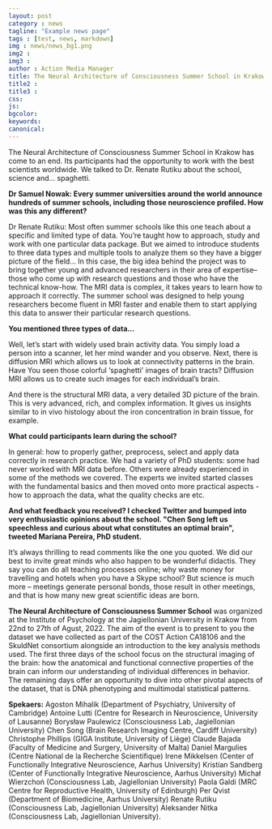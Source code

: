 ```yaml
---
layout: post
category : news
tagline: "Example news page"
tags : [test, news, markdown]
img : news/news_bg1.png
img2 :
img3 :
author : Action Media Manager
title: The Neural Architecture of Consciousness Summer School in Krakow has come to an end.
title2 :
title3 :
css:
js:
bgcolor:
keywords:
canonical:
---
```


The Neural Architecture of Consciousness Summer School in Krakow has come to an end. Its participants had the opportunity to work with the best scientists worldwide. We talked to Dr. Renate Rutiku about the school, science and… spaghetti.

<!--more-->

**Dr Samuel Nowak: Every summer universities around the world announce hundreds of summer schools, including those neuroscience profiled. How was this any different?**
 
Dr Renate Rutiku: Most often summer schools like this one teach about a specific and limited type of data. You’re taught how to approach, study and work with one particular data package. But we aimed to introduce students to three data types and multiple tools to analyze them so they have a bigger picture of the field… In this case, the big idea behind the project was to bring together young and advanced researchers in their area of expertise– those who come up with research questions and those who have the technical know-how. The MRI data is complex, it takes years to learn how to approach it correctly.  The summer school was designed to help young researchers become fluent in MRI faster and enable them to start applying this data to answer their particular research questions.  

**You mentioned three types of data…**

Well, let’s start with widely used brain activity data. You simply load a person into a scanner, let her mind wander and you observe. Next, there is diffusion MRI which allows us to look at connectivity patterns in the brain. Have You seen those colorful ‘spaghetti’ images of brain tracts? Diffusion MRI allows us to create such images for each individual’s brain.  

And there is the structural MRI data, a very detailed 3D picture of the brain. This is very advanced, rich, and complex information. It gives us insights similar to in vivo histology about the iron concentration in brain tissue, for example.   

**What could participants learn during the school?**

In general: how to properly gather, preprocess, select and apply data correctly in research practice. We had a variety of PhD students: some had never worked with  MRI data before. Others were already experienced in some of the methods we covered. The experts we invited started classes with the fundamental basics and then moved onto more practical aspects -  how to approach the data, what the quality checks are etc. 


**And what feedback you received? I checked Twitter and bumped into very enthusiastic opinions about the school. "Chen Song left us speechless and curious about what constitutes an optimal brain", tweeted Mariana Pereira, PhD student.**

It’s always thrilling to read comments like the one you quoted. We did our best to invite great minds who also happen to be wonderful didactis. They say you can do all teaching processes online; why waste money for travelling and hotels when you have a Skype school? But science is much more – meetings generate personal bonds, those result in other meetings, and that is how many new great scientific ideas are born.

**The Neural Architecture of Consciousness Summer School** was organized at the Institute of Psychology at the Jagiellonian University in Krakow from 22nd to 27th of Agust, 2022. The aim of the event is to present to you the dataset we have collected as part of the COST Action CA18106 and the SkuldNet consortium alongside an introduction to the key analysis methods used. The first three days of the school focus on the structural imaging of the brain: how the anatomical  and functional connective properties of the brain can inform our understanding of individual differences in behavior. The remaining days offer an opportunity to dive into other pivotal aspects of the dataset, that is DNA phenotyping and multimodal statistical patterns.
 
**Spekaers:** Agoston Mihalik (Department of Psychiatry, University of Cambridge) Antoine Lutti (Centre for Research in Neuroscience, University of Lausanne) Borysław Paulewicz (Consciousness Lab, Jagiellonian University) Chen Song (Brain Research Imaging Centre, Cardiff University) Christophe Phillips (GIGA Institute, University of Liège) Claude Bajada (Faculty of Medicine and Surgery, University of Malta) Daniel Margulies (Centre National de la Recherche Scientifique) Irene Mikkelsen (Center of Functionally Integrative Neuroscience, Aarhus University) Kristian Sandberg (Center of Functionally Integrative Neuroscience, Aarhus University)  Michał Wierzchoń (Consciousness Lab, Jagiellonian University)  Paola Galdi (MRC Centre for Reproductive Health, University of Edinburgh) Per Qvist (Department of Biomedicine, Aarhus University) Renate Rutiku (Consciousness Lab, Jagiellonian University) Aleksander Nitka (Consciousness Lab, Jagiellonian University).

